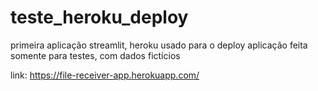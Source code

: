 # teste_heroku_deploy

primeira aplicação streamlit, heroku usado para o deploy
aplicação feita somente para testes, com dados fictícios

link: https://file-receiver-app.herokuapp.com/
